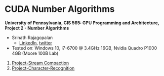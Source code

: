 CUDA Number Algorithms
======================

**University of Pennsylvania, CIS 565: GPU Programming and Architecture,
Project 2 - Number Algorithms**

* Srinath Rajagopalan
  * [LinkedIn](https://www.linkedin.com/in/srinath-rajagopalan-07a43155), [twitter](https://twitter.com/srinath132)
* Tested on: Windows 10, i7-6700 @ 3.4GHz 16GB, Nvidia Quadro P1000 4GB (Moore 100B Lab)


1) [Project-Stream Compaction](Project2-Stream-Compaction/README.md)
2) [Project-Character-Recognition](Project2-Character-Recognition/README.md)
